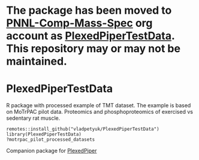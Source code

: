 **The package has been moved to [PNNL-Comp-Mass-Spec](https://github.com/PNNL-Comp-Mass-Spec) org account as [PlexedPiperTestData](https://github.com/PNNL-Comp-Mass-Spec/PlexedPiperTestData). This repository may or may not be maintained.**
====

# PlexedPiperTestData

R package with processed example of TMT dataset. The example is based on MoTrPAC
pilot data. Proteomics and phosphoproteomics of exercised vs sedentary rat muscle.

```{r}
remotes::install_github("vladpetyuk/PlexedPiperTestData")
library(PlexedPiperTestData)
?motrpac_pilot_processed_datasets
```
Companion package for [PlexedPiper](https://github.com/vladpetyuk/PlexedPiper)
